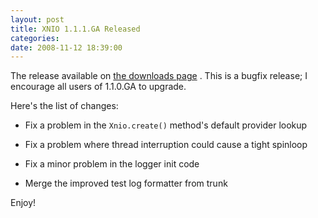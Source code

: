 ```yaml
---
layout: post
title: XNIO 1.1.1.GA Released
categories: 
date: 2008-11-12 18:39:00
---
```

 The release available on [the downloads page](http://www.jboss.org/xnio/downloads/ "") . This is a bugfix release; I encourage all users of 1.1.0.GA to upgrade.

Here's the list of changes:

* Fix a problem in the `Xnio.create()` method's default provider lookup

* Fix a problem where thread interruption could cause a tight spinloop

* Fix a minor problem in the logger init code

* Merge the improved test log formatter from trunk

Enjoy!
